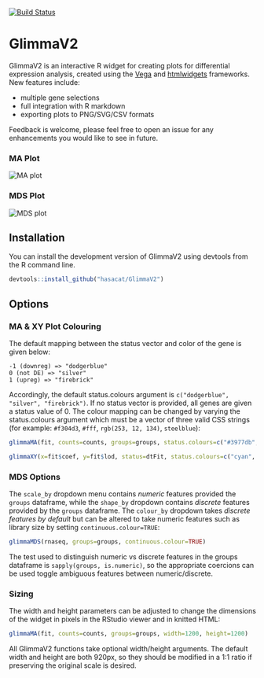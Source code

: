 [![Build Status](https://travis-ci.org/hasacat/GlimmaV2.svg?branch=master)](https://travis-ci.org/hasacat/GlimmaV2)
# GlimmaV2
GlimmaV2 is an interactive R widget for creating plots for differential expression analysis, created using the [Vega](https://vega.github.io/vega/) and [htmlwidgets](https://www.htmlwidgets.org/) frameworks. New features include:
- multiple gene selections
- full integration with R markdown
- exporting plots to PNG/SVG/CSV formats

Feedback is welcome, please feel free to open an issue for any enhancements you would like to see in future.
### MA Plot
![MA plot](https://github.com/hasacat/GlimmaV2/blob/master/documentation/maplot.png "MA Plot")
### MDS Plot
![MDS plot](https://github.com/hasacat/GlimmaV2/blob/master/documentation/mds_plot.png "MDS Plot")
## Installation
You can install the development version of GlimmaV2 using devtools from the R command line.
```R
devtools::install_github("hasacat/GlimmaV2")
```
## Options
### MA & XY Plot Colouring
The default mapping between the status vector and color of the gene is given below:
```
-1 (downreg) => "dodgerblue"
0 (not DE) => "silver"
1 (upreg) => "firebrick"
```
Accordingly, the default status.colours argument is ```c("dodgerblue", "silver", "firebrick")```. If no status vector is provided, all genes are given a status value of 0. The colour mapping can be changed by varying the status.colours argument which must be a vector of three valid CSS strings (for example: ```#f304d3```, ```#fff```, ```rgb(253, 12, 134)```, ```steelblue```):
```R
glimmaMA(fit, counts=counts, groups=groups, status.colours=c("#3977db","#3d3f42","#db0d4e"))
```
```R
glimmaXY(x=fit$coef, y=fit$lod, status=dtFit, status.colours=c("cyan", "grey", "hotpink"))
```
### MDS Options
The ```scale_by``` dropdown menu contains *numeric* features provided the ```groups``` dataframe, while the ```shape_by``` dropdown contains *discrete* features provided by the ```groups``` dataframe. The ```colour_by``` dropdown takes *discrete features by default* but can be altered to take numeric features such as library size by setting ```continuous.colour=TRUE```:
```R
glimmaMDS(rnaseq, groups=groups, continuous.colour=TRUE)
```
The test used to distinguish numeric vs discrete features in the groups dataframe is ```sapply(groups, is.numeric)```, so the appropriate coercions can be used toggle ambiguous features between numeric/discrete.

### Sizing
The width and height parameters can be adjusted to change the dimensions of the widget in pixels in the RStudio viewer and in knitted HTML:
```R
glimmaMA(fit, counts=counts, groups=groups, width=1200, height=1200)
```
All GlimmaV2 functions take optional width/height arguments. The default width and height are both 920px, so they should be modified in a 1:1 ratio if preserving the original scale is desired.
